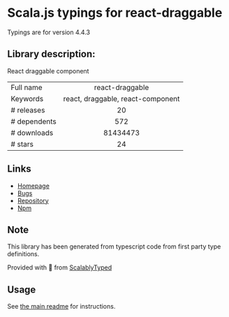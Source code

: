 
# Scala.js typings for react-draggable

Typings are for version 4.4.3

## Library description:
React draggable component

|                    |                 |
| ------------------ | :-------------: |
| Full name          | react-draggable |
| Keywords           | react, draggable, react-component |
| # releases         | 20 |
| # dependents       | 572 |
| # downloads        | 81434473 |
| # stars            | 24 |

## Links
- [Homepage](https://github.com/mzabriskie/react-draggable)
- [Bugs](https://github.com/mzabriskie/react-draggable/issues)
- [Repository](https://github.com/mzabriskie/react-draggable)
- [Npm](https://www.npmjs.com/package/react-draggable)
    


## Note
This library has been generated from typescript code from first party type definitions.

Provided with :purple_heart: from [ScalablyTyped](https://github.com/oyvindberg/ScalablyTyped)

## Usage
See [the main readme](../../readme.md) for instructions.


